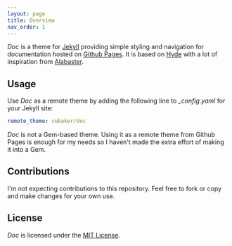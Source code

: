 ```yaml
---
layout: page
title: Overview
nav_order: 1
---
```


*Doc* is a theme for [Jekyll](https://jekyllrb.com) providing simple styling and navigation for documentation hosted on [Github Pages](https://pages.github.com/).  It is based on [Hyde](https://hyde.getpoole.com/) with a lot of inspiration from [Alabaster](https://alabaster.readthedocs.io/en/latest/).

## Usage

Use *Doc* as a remote theme by adding the following line to *_config.yaml* for your Jekyll site:

~~~yaml
remote_theme: cwbaker/doc
~~~

*Doc* is not a Gem-based theme.  Using it as a remote theme from Github Pages is enough for my needs so I haven't made the extra effort of making it into a Gem.

## Contributions

I'm not expecting contributions to this repository.  Feel free to fork or copy and make changes for your own use.

## License

*Doc* is licensed under the [MIT License](http://www.opensource.org/licenses/MIT).
